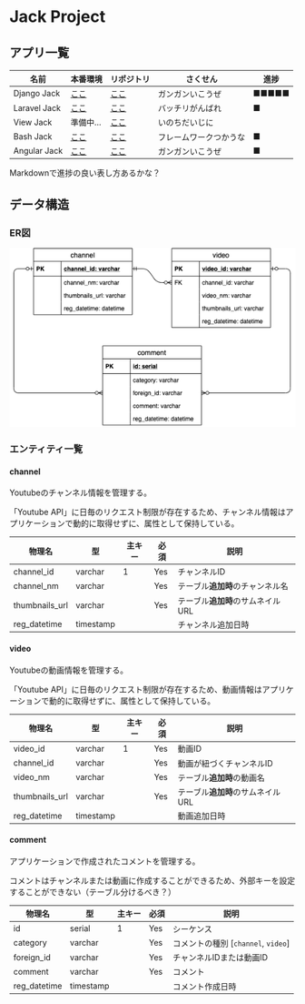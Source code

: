 # Jack Project
## アプリ一覧

|名前|本番環境|リポジトリ|さくせん|進捗|
|--|--|--|--|--|
|Django Jack|[ここ](https://django-jack.herokuapp.com/)|[ここ](https://github.com/mtsml/django-jack)|ガンガンいこうぜ|■■■■■|
|Laravel Jack|[ここ](https://laravel-jack.herokuapp.com/)|[ここ](https://github.com/mtsml/laravel-jack)|バッチリがんばれ|■|
|View Jack|準備中…|[ここ](https://github.com/mtsml/view-jack)|いのちだいじに||
|Bash Jack|[ここ](http://hoge.hagetaka.art/index)|[ここ](https://github.com/mtsml/bash-jack)|フレームワークつかうな|■|
|Angular Jack|[ここ](https://angular-jack.herokuapp.com/)|[ここ](https://github.com/mtsml/angular-jack)|ガンガンいこうぜ|■|

Markdownで進捗の良い表し方あるかな？

## データ構造
### ER図
![ER図](./er.png)

### エンティティ一覧
#### channel
Youtubeのチャンネル情報を管理する。

「Youtube API」に日毎のリクエスト制限が存在するため、チャンネル情報はアプリケーションで動的に取得せずに、属性として保持している。

|物理名|型|主キー|必須|説明|
|--|--|--|--|--|
|channel_id|varchar|1|Yes|チャンネルID|
|channel_nm|varchar||Yes|テーブル**追加時**のチャンネル名|
|thumbnails_url|varchar||Yes|テーブル**追加時**のサムネイルURL|
|reg_datetime|timestamp|||チャンネル追加日時|

#### video
Youtubeの動画情報を管理する。

「Youtube API」に日毎のリクエスト制限が存在するため、動画情報はアプリケーションで動的に取得せずに、属性として保持している。

|物理名|型|主キー|必須|説明|
|--|--|--|--|--|
|video_id|varchar|1|Yes|動画ID|
|channel_id|varchar||Yes|動画が紐づくチャンネルID|
|video_nm|varchar||Yes|テーブル**追加時**の動画名|
|thumbnails_url|varchar||Yes|テーブル**追加時**のサムネイルURL|
|reg_datetime|timestamp|||動画追加日時|

#### comment
アプリケーションで作成されたコメントを管理する。

コメントはチャンネルまたは動画に作成することができるため、外部キーを設定することができない（テーブル分けるべき？）

|物理名|型|主キー|必須|説明|
|--|--|--|--|--|
|id|serial|1|Yes|シーケンス|
|category|varchar||Yes|コメントの種別 [```channel```, ```video```]|
|foreign_id|varchar||Yes|チャンネルIDまたは動画ID|
|comment|varchar||Yes|コメント|
|reg_datetime|timestamp|||コメント作成日時|
